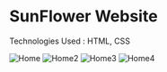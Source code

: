 # SunFlower Website

Technologies Used : HTML, CSS

![Home](https://github.com/marwa-mahmoud3/SunFlower-Website/assets/58340861/572837a6-ccd6-46de-bba6-61a17d140338)
![Home2](https://github.com/marwa-mahmoud3/SunFlower-Website/assets/58340861/5cd5e8f5-e28a-49c6-8050-db21c115048a)
![Home3](https://github.com/marwa-mahmoud3/SunFlower-Website/assets/58340861/dfbc51f7-14f8-4efe-bee5-40e891212887)
![Home4](https://github.com/marwa-mahmoud3/SunFlower-Website/assets/58340861/36385d34-39bc-4f29-85e4-eeeef45a1bbc)
